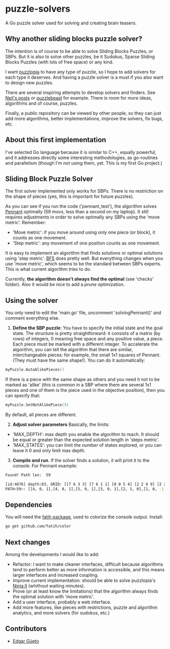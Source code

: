 # puzzle-solvers
A Go puzzle solver used for solving and creating brain teasers. 

## Why another sliding blocks puzzle solver?
The intention is of course to be able to solve Sliding Blocks Puzzles, or SBPs.
But it is also to solve other puzzles, be it Sudokus, Sparse Sliding Blocks Puzzles (with lots of free space) or any kind.

I want [puzzlopia](http://www.puzzlopia.com) to have any type of puzzle, so I hope to add solvers for each type it deserves. And having a puzzle solver is a must if you also want to design new puzzles.

There are several inspiring attempts to develop solvers and finders. See [Neil's posts](https://nbickford.wordpress.com/2012/01/22/sliding-block-puzzles-part-3/) or [puzzlebeast](http://puzzlebeast.com/) for example. There is room for more ideas, algorithms and of course, puzzles.

Finally, a public repository can be viewed by other people, so they can just add more algorithms, better implementations, improve the solvers, fix bugs, etc.


## About this first implementation
I've selected Go language because it is similar to C++, equally powerful, and it addresses directly some interesting methodologies, as go-routines and parallelism (though I'm not using them, yet. This is my first Go project.)


## Sliding Block Puzzle Solver
The first solver implemented only works for SBPs. 
There is no restriction on the shape of pieces (yes, this is important for future puzzles).

As you can see if you run the code ('pennant_test'), the algorithm solves [Pennant](http://www.puzzlopia.com/puzzles/pennant/play) optimally (59 movs, less than a second on my laptop). It still requires adjustments in order to solve optimally any SBPs using the 'move metric'. Remember:
- 'Move metric': if you move around using only one piece (or block), it counts as one movement.
- 'Step metric': any movement of one position counts as one movement.

It is easy to implement an algorithm that finds solutions or optimal solutions using 'step metric'. [BFS](https://en.wikipedia.org/wiki/Depth-first_search) does pretty well. But everything changes when you use 'move metric', which seems to be the standard between SBPs experts. This is what current algorithm tries to do.

Currently, **the algorithm doesn't always find the optimal** (see 'checks' folder). Also it would be nice to add a _prune_ optimization.

## Using the solver
You only need to edit the 'main.go' file, uncomment 'solvingPennant()' and comment everything else. 

1. **Define the SBP puzzle**:
  You have to specify the initial state and the goal state. The structure is pretty straightforward: it consists of a matrix (by rows) of integers, 0 meaning free space and any positive value, a piece.
  Each piece must be marked with a different integer.
  To accelerate the algorithm, you can tell the algorithm that there are similar, interchangeable pieces: for example, the small 1x1 squares of
  Pennant. (They must have the same shape!).
  You can do it automatically:

  ```go
  myPuzzle.AutoAlikePieces()
  ```

  If there is a piece with the same shape as others and you need it not to be marked as 'alike' (this is common in a SBP where there are several 1x1 pieces and one of them is the piece used in the objective position), then you can specify that:

  ```go
  myPuzzle.SetNotAlikePiece(5)
  ```
  By default, all pieces are different.


2. **Adjust solver parameters**
  Basically, the limits:
  - 'MAX_DEPTH': max depth you enable the algorithm to reach. It should be equal or greater than the expected solution length in 'steps metric'.
  - 'MAX_STATES': you can limit the number of states explored, or you can leave it 0 and only limit max depth.


3. **Compile and run**. If the solver finds a solution, it will print it to the console. For Pennant example:

  ```bash
  Found! Path len:  59

  [id:4876] depth:83, GRID: [[7 6 3 3] [7 6 1 1] [0 0 5 4] [2 2 9 9] [2 2 8 8]]
  PATH<59>: [[4, 0, 1],[4, 0, 1],[5, 0, 1],[5, 0, 1],[2, 1, 0],[1, 0, -1],[1, 0, -1],[3, -1, 0],[5, -1, 0],[5, 0, 1],[2, 0, 1],[6, -1, 0],[6, -1, 0],[7, 0, -1],[8, 0, -1],[9, 0, -1],[4, 1, 0],[4, 1, 0],[5, 1, 0],[5, 1, 0],[2, 0, 1],[6, 0, 1],[7, -1, 0],[7, -1, 0],[8, 0, -1],[5, 0, -1],[4, -1, 0],[9, 0, 1],[8, 1, 0],[5, 0, -1],[5, 0, -1],[4, 0, -1],[4, 0, -1],[2, 1, 0],[3, 1, 0],[1, 0, 1],[1, 0, 1],[6, -1, 0],[4, -1, 0],[5, 0, 1],[7, 1, 0],[6, 0, -1],[4, -1, 0],[4, -1, 0],[5, -1, 0],[5, -1, 0],[7, 0, 1],[6, 1, 0],[6, 1, 0],[5, 0, -1],[5, -1, 0],[3, 0, -1],[3, 0, -1],[1, 1, 0],[4, 0, 1],[4, 0, 1],[5, 0, 1],[5, 0, 1],[3, -1, 0],[1, 0, -1],[4, 1, 0],[5, 0, 1],[3, 0, 1],[6, -1, 0],[6, -1, 0],[7, 0, -1],[2, 0, -1],[4, 1, 0],[4, 1, 0],[5, 1, 0],[5, 1, 0],[1, 0, 1],[3, 0, 1],[6, 0, 1],[7, -1, 0],[7, -1, 0],[2, 0, -1],[4, 0, -1],[4, -1, 0],[9, -1, 0],[8, 0, 1],[8, 0, 1],[2, 1, 0]]
  ```

## Dependencies
You will need the [fatih package](https://github.com/fatih/color), used to colorize the console output. Install:
```bash
go get github.com/fatih/color
```

## Next changes
Among the developments I would like to add:
- Refactor: I want to make cleaner interfaces, difficult because algorithms tend to perform better as more information is accessible, and this means larger interfaces and increased coupling.
- Improve current implementation: should be able to solve puzzlopia's [Ninja II](http://www.puzzlopia.com/puzzles/ninja-ii/play) (whithout waiting minutes).
- Prove (or at least know the limitations) that the algorithm always finds the optimal solution with 'move metric'.
- Add a user interface, probably a web interface.
- Add more features, like pieces with restrictions, puzzle and algorithm analytics, and more solvers (for sudokus, etc.)


## Contributors

- [Edgar Güeto](https://github.com/edgarweto)


